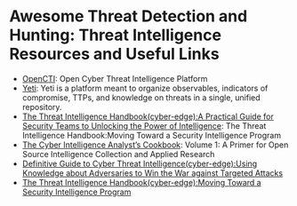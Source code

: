# Awesome Threat Detection and Hunting: Threat Intelligence Resources and Useful Links


- [OpenCTI](https://github.com/OpenCTI-Platform/opencti): Open Cyber Threat Intelligence Platform 
- [Yeti](https://yeti-platform.github.io/): Yeti is a platform meant to organize observables, indicators of compromise, TTPs, and knowledge on threats in a single, unified repository. 
- [The Threat Intelligence Handbook(cyber-edge):A Practical Guide for Security Teams to Unlocking the Power of Intelligence](https://cyber-edge.com/wp-content/uploads/2019/10/RecordedFutureSecondEditioneBook.pdf): The Threat Intelligence Handbook:Moving Toward a Security Intelligence Program
- [The Cyber Intelligence Analyst’s Cookbook](https://github.com/open-source-rs/The-Cyber-Intelligence-Analyst-Cookbook/blob/master/The%20Cyber%20Intelligence%20Analyst%20Cookbook%20Volume%201%202020.pdf): Volume 1: A Primer for Open Source Intelligence Collection and Applied Research
- [Definitive Guide to Cyber Threat Intelligence(cyber-edge):Using Knowledge about Adversaries to Win the War against Targeted Attacks ](https://github.com/threat-hunting/awesome_Threat-Hunting/blob/master/Threat%20Intelligence/Files/Definitive-Guide-to-CTI-THlink.pdf)
- [The Threat Intelligence Handbook(cyber-edge):Moving Toward a Security Intelligence Program](https://github.com/threat-hunting/awesome_Threat-Hunting/blob/master/Threat%20Intelligence/Files/Threat%20Intelligence%20Handbook-THlink.pdf)
